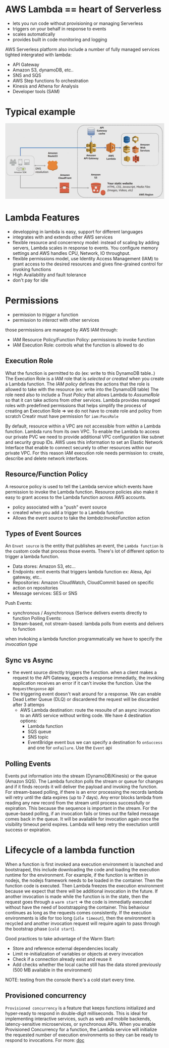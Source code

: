 # AWS Lambda == heart of Serverless
- lets you run code without provisioning or managing Serverless
- triggers on your behalf in response to events
- scales automatically
- provides built in code monitoring and logging

AWS Serverless platform also include a number of fully managed services tighted intergrated with lambda:
- API Gateway
- Amazon S3, dynamoDB, etc..
- SNS and SQS
- AWS Step functions fo orchestration
- Kinesis and Athena for Analysis
- Developer tools (SAM)

# Typical example
![Example Serverless Architecture](img/example-serverless.png)

# Lambda Features
- developping in lambda is easy, support for different languages
- integrates with and extends other AWS services
- flexible resource and concerrency model: instead of scaling by adding servers, Lambda scales in response to events. You configure memory settings and AWS handles CPU, Network, IO throughput.
- flexible permissions model, use Identity Access Management (IAM) to grant access to the desired resources and gives fine-grained control for invoking functions
- High Availability and fault tolerance
- don't pay for idle

# Permissions
- permission to *trigger* a function
- permission to *interact* with other services

those permissions are managed by AWS IAM through:
- IAM Resource Policy/Function Policy: permissions to invoke function
- IAM Execution Role: controls what the function is allowed to do

## Execution Role
What the function is permitted to do (ex: write to this DynamoDB table..)
The Execution Role is a IAM role that is *selected or created* when you create a Lambda function.
The *IAM policy* defines the actions that the role is allowed to take with the resource (ex: write into the DynamoDB table)
The role need also to include a *Trust Policy* that allows Lambda to *AssumeRole* so that it can take actions from other services.
Lambda provides managed roles with predefined permissions that helps simplify the process of creating an Execution Role => we do not have to create role and policy from scratch
Creatir must have permission for `iam:PassRole`

By default, resource within a VPC are not accessible from within a Lambda function. Lambda runs from its own VPC. To enable the Lambda to access our private PVC we need to provide additional VPC configuration like subnet and security group IDs. AWS uses this information to set an Elastic Network Interface that enable to connect securely to other resources within our private VPC. For this reason IAM execution role needs permission to: create, describe and delete network interfaces.

## Resource/Function Policy
A resource policy is used to tell the Lambda service which events have permission to invoke the  Lambda function. Resource policies also make it easy to grant access to the Lambda function across AWS accounts.
- policy associated with a "push" event source
- created when you add a trigger to a Lambda function
- Allows the event source to take the *lambda:InvokeFunction* action

## Types of Event Sources
An `Envet source` is the entity that publishes an event, the `Lambda function` is the custom code that process those events.
There's lot of different option to trigger a lambda function.
- Data stores: Amazon S3, etc...
- Endpoints: emit events that triggers lambda function ex: Alexa, Api gateway, etc..
- Repositories: Amazon CloudWatch, CloudCommit based on specific action on repositories
- Message services: SES or SNS

Push Events:
- synchronous / Asynchronous (Serivce delivers events directly to function
Polling Events:
- Stream-based, not stream-based: lambda polls from events and delivers to function

when invkoking a lambda function programmatically we have to specify the *invocation type*

## Sync vs Async
- the event source directly triggers the function. when a client makes a request to the API Gateway, expects a response immediatly, the invoking application receives an error if it can't invoke the function. Use the `RequestResponse` api
- the triggering event doesn't wait around for a response. We can enable Dead Letter Queue (DLQ) or discardered the request will be discarded after 3 attemps
  - AWS Lambda destination: route the resoulte of an async invocation to an AWS service without writing code. We have 4 destination options:
    - Lambda function
    - SQS queue
    - SNS topic
    - EventBridge event bus
    we can specify a destination fo `onSuccess` and one for `onFailure`.
  Use the `Event` api

## Polling Events
Events put information into the stream (DynamoDB/Kinesis) or the queue (Amazon SQS). The Lambda funciton polls the stream or queue for changes and if it finds records it will deliver the payload and invoking the function.
For stream-based polling, if there is an error processing the records lambda will retry until the data expires (up to 7 days). Any error blocks lambda from reading any new record from the stream until process successfully or expiration. This because the sequence is important in the stream.
For the queue-based polling, if an invocation fails or times out the failed message comes back in the queue. It will be available for invocation again once the visibility timeout perid expires. Lambda will keep retry the exectution untill success or expiration.

# Lifecycle of a lambda function

When a function is first invoked ana execution environment is launched and bootstraped, this include downloading the code and loading the execution runtime for the environment. For example, if the function is written in nodejs, the nodejs framework needs to be loaded in the container.
Then the function code is executed. Then Lambda freezes the execution environment because we expect that there will be additional invocation in the future. If another invocation is made while the function is in the state, then the request goes through a `warm start` => the code is immediatly executed without have the need of bootstrapping the container.
This behaviour continues as long as the requests comes consistently. If the execution environments is idle for too long (`idle timeout`), then the environment is recycled and another invocation request will require again to pass through the bootstrap phase (`cold start`).

Good practices to take advantage of the Warm Start:
- Store and reference external dependencies locally
- Limit re-initialization of variables or objects at every invocation
- Check if a connection already exist and reuse it
- Add checks whether the local cache still has the data stored previously (500 MB available in the environment)

NOTE: testing from the console there's a cold start every time.

## Provisioned concurrency
`Provisioned concurrency` is a feature that keeps functions initialized and hyper-ready to respond in double-digit milliseconds. This is ideal for implementing interactive services, such as web and mobile backends, latency-sensitive microservices, or synchronous APIs. When you enable Provisioned Concurrency for a function, the Lambda service will initialize the requested number of execution environments so they can be ready to respond to invocations.
For more: [doc](https://aws.amazon.com/blogs/aws/new-provisioned-concurrency-for-lambda-functions/)

